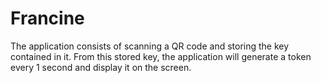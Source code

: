 # Francine

The application consists of scanning a QR code and storing the key contained in it. From this stored key, the application will generate a token every 1 second and display it on the screen.

